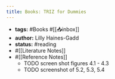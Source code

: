 ```yaml
---
title: Books: TRIZ for Dummies
---
```


- **tags:** #Books #[[📥inbox]]
- **author:** Lilly Haines-Gadd
- **status:** #reading
- #[[Literature Notes]]
- #[[Reference Notes]]
	- TODO screen shot figures 4.1  - 4.3
	- TODO screenshot of 5.2, 5.3, 5.4